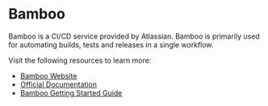 # Bamboo

Bamboo is a CI/CD service provided by Atlassian. Bamboo is primarily used for automating builds, tests and releases in a single workflow.

Visit the following resources to learn more:

- [Bamboo Website](https://www.atlassian.com/software/bamboo)
- [Official Documentation](https://confluence.atlassian.com/bamboo/bamboo-documentation-289276551.html)
- [Bamboo Getting Started Guide](https://confluence.atlassian.com/bamboo/getting-started-with-bamboo-289277283.html)

